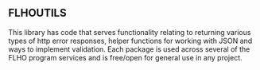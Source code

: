 ## FLHOUTILS

This library has code that serves functionality relating to returning various types of http error responses, helper functions for working with JSON and ways to implement validation. Each package is used across several of the FLHO program services and is free/open for general use in any project.